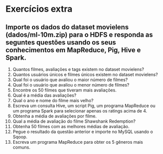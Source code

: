 # Exercícios extra

## Importe os dados do dataset movielens (dados/ml-10m.zip) para o HDFS e responda as seguntes questões usando os seus conhecimentos em MapReduce, Pig, Hive e Spark.

1. Quantos filmes, avaliações e tags existem no dataset movielens?
2. Quantos usuários únicos e filmes únicos existem no dataset movielens?
3. Qual foi o usuário que avaliou o maior número de filmes?
4. Qual foi o usuário que avaliou o menor número de filmes?
5. Encontre os 50 filmes que tiveram mais avaliações.
6. Qual é a média das avaliações?
7. Qual o ano e nome do filme mais velho?
8. Escreva um consulta Hive, um script Pig, um programa MapReduce ou um programa Spark para selecionar apenas os ratings acima de 4.
9. Obtenha a média de avaliações por filme.
10. Qual a média de avaliação do filme Shawshank Redemption?
11. Obtenha 50 filmes com as melhores médias de avaliação.
12. Pegue o resultado da questão anterior e importe no MySQL usando o Sqoop.
13. Escreva um programa MapReduce para obter os 5 gêneros mais comuns.